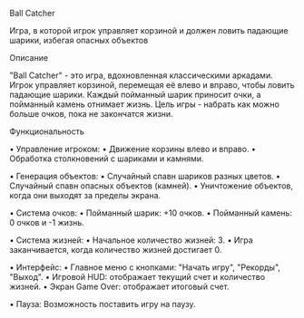 Ball Catcher

Игра, в которой игрок управляет корзиной и должен ловить падающие шарики, избегая опасных объектов

Описание

"Ball Catcher" - это игра, вдохновленная классическими аркадами. Игрок управляет корзиной, перемещая её влево и вправо, чтобы ловить падающие шарики. Каждый пойманный шарик приносит очки, а пойманный камень отнимает жизнь. Цель игры - набрать как можно больше очков, пока не закончатся жизни.

Функциональность

• Управление игроком: • Движение корзины влево и вправо. • Обработка столкновений с шариками и камнями.

• Генерация объектов: • Случайный спавн шариков разных цветов. • Случайный спавн опасных объектов (камней). • Уничтожение объектов, когда они выходят за пределы экрана.

• Система очков: • Пойманный шарик: +10 очков. • Пойманный камень: 0 очков и -1 жизнь.

• Система жизней: • Начальное количество жизней: 3. • Игра заканчивается, когда количество жизней достигает 0.

• Интерфейс: • Главное меню с кнопками: "Начать игру", "Рекорды", "Выход". • Игровой HUD: отображает текущий счет и количество жизней. • Экран Game Over: отображает итоговый счет.

• Пауза: Возможность поставить игру на паузу.
